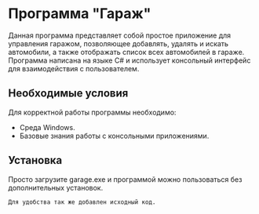# Программа "Гараж"

Данная программа представляет собой простое приложение для управления гаражом, позволяющее добавлять, удалять и искать автомобили, а также отображать список всех автомобилей в гараже. Программа написана на языке C# и использует консольный интерфейс для взаимодействия с пользователем.

## Необходимые условия

Для корректной работы программы необходимо:

 - Среда Windows.
 - Базовые знания работы с консольными приложениями.

 ## Установка

 Просто загрузите garage.exe и программой можно пользоваться без дополнительных установок.
 
 `Для удобства так же добавлен исходный код.`
